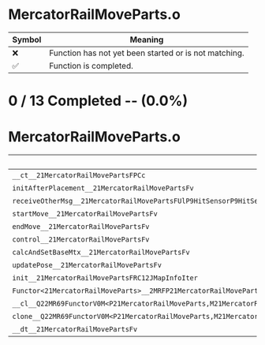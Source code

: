 # MercatorRailMoveParts.o
| Symbol | Meaning 
| ------------- | ------------- 
| :x: | Function has not yet been started or is not matching. 
| :white_check_mark: | Function is completed. 


# 0 / 13 Completed -- (0.0%)
# MercatorRailMoveParts.o
| Symbol | Decompiled? |
| ------------- | ------------- |
| `__ct__21MercatorRailMovePartsFPCc` | :x: |
| `initAfterPlacement__21MercatorRailMovePartsFv` | :x: |
| `receiveOtherMsg__21MercatorRailMovePartsFUlP9HitSensorP9HitSensor` | :x: |
| `startMove__21MercatorRailMovePartsFv` | :x: |
| `endMove__21MercatorRailMovePartsFv` | :x: |
| `control__21MercatorRailMovePartsFv` | :x: |
| `calcAndSetBaseMtx__21MercatorRailMovePartsFv` | :x: |
| `updatePose__21MercatorRailMovePartsFv` | :x: |
| `init__21MercatorRailMovePartsFRC12JMapInfoIter` | :x: |
| `Functor<21MercatorRailMoveParts>__2MRFP21MercatorRailMovePartsM21MercatorRailMovePartsFPCvPv_v_Q22MR69FunctorV0M<P21MercatorRailMoveParts,M21MercatorRailMovePartsFPCvPv_v>` | :x: |
| `__cl__Q22MR69FunctorV0M<P21MercatorRailMoveParts,M21MercatorRailMovePartsFPCvPv_v>CFv` | :x: |
| `clone__Q22MR69FunctorV0M<P21MercatorRailMoveParts,M21MercatorRailMovePartsFPCvPv_v>CFP7JKRHeap` | :x: |
| `__dt__21MercatorRailMovePartsFv` | :x: |
